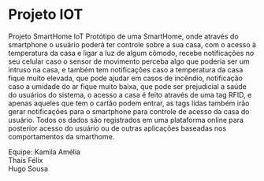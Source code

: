# Projeto IOT
Projeto SmartHome IoT
Protótipo de uma SmartHome, onde através do smartphone o usuário poderá ter controle sobre a sua casa, com o acesso à temperatura da casa e ligar a luz de algum cômodo, recebe notificações no seu celular caso o sensor de movimento perceba algo que poderia ser um intruso na casa, e também tem notificações caso a temperatura da casa fique muito elevada, que pode ajudar em casos de incêndio, notificação caso a umidade do ar fique muito baixa, que pode ser prejudicial a saúde do usuários do sistema, o acesso a casa é feito através de uma tag RFID, e apenas aqueles que tem o cartão podem entrar, as tags lidas também irão gerar notificações para o smartphone para controle de acesso da casa do usuário. Todos os dados são registrados em uma plataforma online para posterior acesso do usuário ou de outras aplicações baseadas nos comportamentos da smarthome. 

Equipe: 
Kamila Amélia<br>
Thaís Félix<br>
Hugo Sousa
